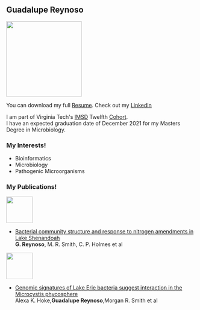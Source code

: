## Guadalupe Reynoso

<img src="https://media-exp1.licdn.com/dms/image/C4D03AQG2xPL0-ns7Gg/profile-displayphoto-shrink_800_800/0/1593097070428?e=1639008000&v=beta&t=R3cpYRQ2Osl5zLu6z4_xL4Li84XrqY4kOJye2pKuDTc" width=200/>

You can download my full [Resume](https://github.com/rnic92/GReynoso/blob/gh-pages/assets/Resume-GR.pdf). <!---or [CV](https://github.com/rnic92/GReynoso/assets/cv).  --->
Check out my [LinkedIn](https://www.linkedin.com/in/guadalupe-reynoso)  


I am part of Virginia Tech's [IMSD](https://imsd.apsc.vt.edu/) Twelfth [Cohort](https://imsd.apsc.vt.edu/About/Scholars/twelfth-cohort.html).  
I have an expected graduation date of December 2021 for my Masters Degree in Microbiology.  
### My Interests!  
- Bioinformatics
- Microbiology
- Pathogenic Microorganisms


### My Publications!  
<a href="https://iwaponline.com/wst/article/80/4/675/69731/Bacterial-community-structure-and-response-to">
<img src="https://iwa.silverchair-cdn.com/iwa/content_public/journal/wst/80/4/10.2166_wst.2019.311/2/wst-em19545f02.png?Expires=1636738139&Signature=AE2sSy6RHYG79aIZxDy9F9D8YEkV7GXBn19o10Xyr8IEufZeAI1LvqNnhNE-md8sQaa6BfkT6MCdlZqFBgP-B-kPaQUchMpSq62Gjf4yQMyzVxp-atiBNiDftpvXkfjYygU9J7O-u7WVtbvKFAFJxGTvbk1QhRdPig45G6TOD5byHEahG0NZdeKREwS7y7gVdm-FKF~GDTxBNo~nv-Jxgfkz~6pmdgG-6OmvdKlwwfRSGpq3SXxHHfi8xcoGFRJWbzSuuaCMtMbEDW2Acv6O~DMjAL1OaR3sjg5nBvdH5su5HsyJkSFmpiY3KEou-Dr7jrf1o4mN627--E7fuzPc~g__&Key-Pair-Id=APKAIE5G5CRDK6RD3PGA" width=70>
</a>

- [Bacterial community structure and response to nitrogen amendments in Lake Shenandoah](https://iwaponline.com/wst/article/80/4/675/69731/Bacterial-community-structure-and-response-to)  
__G. Reynoso__, M. R. Smith, C. P. Holmes et al

<a href="https://journals.plos.org/plosone/article?id=10.1371/journal.pone.0257017">
<img src="https://journals.plos.org/plosone/article/figure/image?size=inline&id=info:doi/10.1371/journal.pone.0257017.g003" width=70>
</a>

- [Genomic signatures of Lake Erie bacteria suggest interaction in the Microcystis phycosphere](https://journals.plos.org/plosone/article?id=10.1371/journal.pone.0257017)  
Alexa K. Hoke,__Guadalupe Reynoso__,Morgan R. Smith et al
